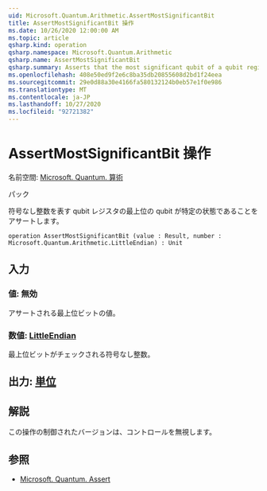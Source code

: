 ```yaml
---
uid: Microsoft.Quantum.Arithmetic.AssertMostSignificantBit
title: AssertMostSignificantBit 操作
ms.date: 10/26/2020 12:00:00 AM
ms.topic: article
qsharp.kind: operation
qsharp.namespace: Microsoft.Quantum.Arithmetic
qsharp.name: AssertMostSignificantBit
qsharp.summary: Asserts that the most significant qubit of a qubit register representing an unsigned integer is in a particular state.
ms.openlocfilehash: 408e50ed9f2e6c8ba35db20855608d2bd1f24eea
ms.sourcegitcommit: 29e0d88a30e4166fa580132124b0eb57e1f0e986
ms.translationtype: MT
ms.contentlocale: ja-JP
ms.lasthandoff: 10/27/2020
ms.locfileid: "92721382"
---
```

# <a name="assertmostsignificantbit-operation"></a>AssertMostSignificantBit 操作

名前空間: [Microsoft. Quantum. 算術](xref:Microsoft.Quantum.Arithmetic)

パック [](https://nuget.org/packages/)


符号なし整数を表す qubit レジスタの最上位の qubit が特定の状態であることをアサートします。

```qsharp
operation AssertMostSignificantBit (value : Result, number : Microsoft.Quantum.Arithmetic.LittleEndian) : Unit
```


## <a name="input"></a>入力

### <a name="value--__invalidresult__"></a>値: __無効 <Result>__

アサートされる最上位ビットの値。


### <a name="number--littleendian"></a>数値: [LittleEndian](xref:Microsoft.Quantum.Arithmetic.LittleEndian)

最上位ビットがチェックされる符号なし整数。



## <a name="output--unit"></a>出力: [単位](xref:microsoft.quantum.lang-ref.unit)



## <a name="remarks"></a>解説

この操作の制御されたバージョンは、コントロールを無視します。

## <a name="see-also"></a>参照

- [Microsoft. Quantum. Assert](xref:Microsoft.Quantum.Intrinsic.Assert)